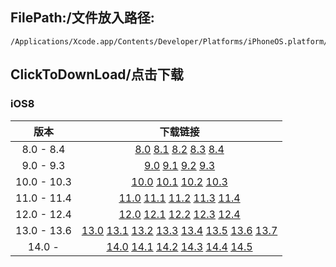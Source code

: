 ## FilePath:/文件放入路径:
```
/Applications/Xcode.app/Contents/Developer/Platforms/iPhoneOS.platform/DeviceSupport
```

## ClickToDownLoad/点击下载

### iOS8
|版本|下载链接|
|:--:|:--:|
|8.0 - 8.4| [8.0](https://github.com/MeteoriteMan/Assets/blob/master/platform/iPhoneOS.platform/DeviceSupport/8.0.zip?raw=ture) [8.1](https://github.com/MeteoriteMan/Assets/blob/master/platform/iPhoneOS.platform/DeviceSupport/8.1.zip?raw=ture) [8.2](https://github.com/MeteoriteMan/Assets/blob/master/platform/iPhoneOS.platform/DeviceSupport/8.2.zip?raw=ture) [8.3](https://github.com/MeteoriteMan/Assets/blob/master/platform/iPhoneOS.platform/DeviceSupport/8.3.zip?raw=ture) [8.4](https://github.com/MeteoriteMan/Assets/blob/master/platform/iPhoneOS.platform/DeviceSupport/8.4.zip?raw=ture) |
|9.0 - 9.3| [9.0](https://github.com/MeteoriteMan/Assets/blob/master/platform/iPhoneOS.platform/DeviceSupport/9.0.zip?raw=ture) [9.1](https://github.com/MeteoriteMan/Assets/blob/master/platform/iPhoneOS.platform/DeviceSupport/9.1.zip?raw=ture) [9.2](https://github.com/MeteoriteMan/Assets/blob/master/platform/iPhoneOS.platform/DeviceSupport/9.2.zip?raw=ture) [9.3](https://github.com/MeteoriteMan/Assets/blob/master/platform/iPhoneOS.platform/DeviceSupport/9.3.zip?raw=ture) |
|10.0 - 10.3| [10.0](https://github.com/MeteoriteMan/Assets/blob/master/platform/iPhoneOS.platform/DeviceSupport/10.0.zip?raw=ture) [10.1](https://github.com/MeteoriteMan/Assets/blob/master/platform/iPhoneOS.platform/DeviceSupport/10.1.zip?raw=ture) [10.2](https://github.com/MeteoriteMan/Assets/blob/master/platform/iPhoneOS.platform/DeviceSupport/10.2.zip?raw=ture) [10.3](https://github.com/MeteoriteMan/Assets/blob/master/platform/iPhoneOS.platform/DeviceSupport/10.3.zip?raw=ture) |
|11.0 - 11.4| [11.0](https://github.com/MeteoriteMan/Assets/blob/master/platform/iPhoneOS.platform/DeviceSupport/11.0.zip?raw=ture) [11.1](https://github.com/MeteoriteMan/Assets/blob/master/platform/iPhoneOS.platform/DeviceSupport/11.1.zip?raw=ture) [11.2](https://github.com/MeteoriteMan/Assets/blob/master/platform/iPhoneOS.platform/DeviceSupport/11.2.zip?raw=ture) [11.3](https://github.com/MeteoriteMan/Assets/blob/master/platform/iPhoneOS.platform/DeviceSupport/11.3.zip?raw=ture) [11.4](https://github.com/MeteoriteMan/Assets/blob/master/platform/iPhoneOS.platform/DeviceSupport/11.4.zip?raw=ture) |
|12.0 - 12.4| [12.0](https://github.com/MeteoriteMan/Assets/blob/master/platform/iPhoneOS.platform/DeviceSupport/12.0.zip?raw=ture) [12.1](https://github.com/MeteoriteMan/Assets/blob/master/platform/iPhoneOS.platform/DeviceSupport/12.1.zip?raw=ture) [12.2](https://github.com/MeteoriteMan/Assets/blob/master/platform/iPhoneOS.platform/DeviceSupport/12.2.zip?raw=ture) [12.3](https://github.com/MeteoriteMan/Assets/blob/master/platform/iPhoneOS.platform/DeviceSupport/12.3.zip?raw=ture) [12.4](https://github.com/MeteoriteMan/Assets/blob/master/platform/iPhoneOS.platform/DeviceSupport/12.4.zip?raw=ture) |
|13.0 - 13.6| [13.0](https://github.com/MeteoriteMan/Assets/blob/master/platform/iPhoneOS.platform/DeviceSupport/13.0.zip?raw=ture) [13.1](https://github.com/MeteoriteMan/Assets/blob/master/platform/iPhoneOS.platform/DeviceSupport/13.1.zip?raw=ture) [13.2](https://github.com/MeteoriteMan/Assets/blob/master/platform/iPhoneOS.platform/DeviceSupport/13.2.zip?raw=ture) [13.3](https://github.com/MeteoriteMan/Assets/blob/master/platform/iPhoneOS.platform/DeviceSupport/13.3.zip?raw=ture) [13.4](https://github.com/MeteoriteMan/Assets/blob/master/platform/iPhoneOS.platform/DeviceSupport/13.4.zip?raw=ture) [13.5](https://github.com/MeteoriteMan/Assets/blob/master/platform/iPhoneOS.platform/DeviceSupport/13.5.zip?raw=ture) [13.6](https://github.com/MeteoriteMan/Assets/blob/master/platform/iPhoneOS.platform/DeviceSupport/13.6.zip?raw=ture) [13.7](https://github.com/MeteoriteMan/Assets/blob/master/platform/iPhoneOS.platform/DeviceSupport/13.7.zip?raw=ture) |
|14.0 - | [14.0](https://github.com/MeteoriteMan/Assets/blob/master/platform/iPhoneOS.platform/DeviceSupport/14.0.zip?raw=ture) [14.1](https://github.com/MeteoriteMan/Assets/blob/master/platform/iPhoneOS.platform/DeviceSupport/14.1.zip?raw=ture) [14.2](https://github.com/MeteoriteMan/Assets/blob/master/platform/iPhoneOS.platform/DeviceSupport/14.2.zip?raw=ture) [14.3](https://github.com/MeteoriteMan/Assets/blob/master/platform/iPhoneOS.platform/DeviceSupport/14.3.zip?raw=ture) [14.4](https://github.com/MeteoriteMan/Assets/blob/master/platform/iPhoneOS.platform/DeviceSupport/14.4.zip?raw=ture) [14.5](https://github.com/MeteoriteMan/Assets/blob/master/platform/iPhoneOS.platform/DeviceSupport/14.5.zip?raw=ture) |